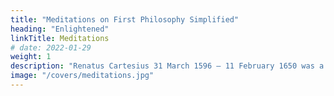 ```yaml
---
title: "Meditations on First Philosophy Simplified"
heading: "Enlightened"
linkTitle: Meditations
# date: 2022-01-29
weight: 1
description: "Renatus Cartesius 31 March 1596 – 11 February 1650 was a French philosopher, mathematician, and scientist who invented analytic geometry"
image: "/covers/meditations.jpg"
---
```


